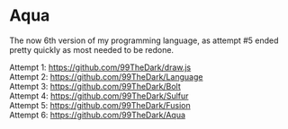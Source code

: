 # Aqua
The now 6th version of my programming language, as attempt #5 ended pretty quickly as most needed to be redone.

Attempt 1: https://github.com/99TheDark/draw.js <br />
Attempt 2: https://github.com/99TheDark/Language <br />
Attempt 3: https://github.com/99TheDark/Bolt <br />
Attempt 4: https://github.com/99TheDark/Sulfur <br />
Attempt 5: https://github.com/99TheDark/Fusion <br />
Attempt 6: https://github.com/99TheDark/Aqua <br />